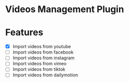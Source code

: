 # Videos Management Plugin

# Features

- [x] Import videos from youtube
- [ ] Import videos from facebook
- [ ] Import videos from instagram
- [ ] Import videos from vimeo
- [ ] Import videos from tiktok
- [ ] Import videos from dailymotion
